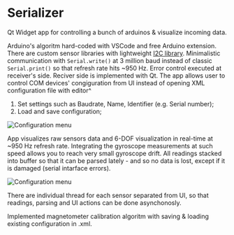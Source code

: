# Serializer
Qt Widget app for controlling a bunch of arduinos &amp; visualize incoming data.

Arduino's algoritm hard-coded with VSCode and free Arduino extension. There are custom sensor libraries with lightweight [I2C library](http://dsscircuits.com/articles/arduino-i2c-master-library). Minimalistic communication with `Serial.write()` at 3 million baud instead of classic `Serial.print()` so that refresh rate hits ~950 Hz. Error control executed at receiver's side.
Reciver side is implemented with Qt. The app allows user to control COM devices' congiguration from UI instead of opening XML configuration file with editor^
1. Set settings such as Baudrate, Name, Identifier (e.g. Serial number);
2. Load and save configuration;

![Configuration menu](https://github.com/Rukakuka/Serializer/blob/master/img/config_example.PNG)

App visualizes raw sensors data and 6-DOF visualization in real-time at ~950 Hz refresh rate. Integrating the gyroscope measurements at such speed allows you to reach very small gyroscope drift. All readings stacked into buffer so that it can be parsed lately - and so no data is lost, except if it is damaged (serial intarface errors).

![Configuration menu](https://github.com/Rukakuka/Serializer/blob/master/img/imu_example.GIF)

There are individual thread for each sensor separated from UI, so that readings, parsing and UI actions can be done asynchonosly.

Implemented magnetometer calibration algoritm with saving & loading existing configuration in .xml.
